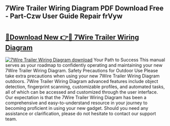 ## 7Wire Trailer Wiring Diagram PDF Download Free - Part-Czw User Guide Repair frVyw

# <h2><a href="http://dfkl71.blite.top/?on=7Wire+Trailer+Wiring+Diagram">🔗Download New 👉🔴 7Wire Trailer Wiring Diagram</a></h2>

[![7Wire Trailer Wiring Diagram download](https://i.imgur.com/lujVjoI.png)](http://dfkl71.blite.top/?on=7Wire+Trailer+Wiring+Diagram)
Your Path to Success This manual serves as your roadmap to confidently operating and maintaining your new 7Wire Trailer Wiring Diagram. Safety Precautions for Outdoor Use Please take extra precautions when using your new 7Wire Trailer Wiring Diagram outdoors. 7Wire Trailer Wiring Diagram advanced features include object detection, fingerprint scanning, customizable profiles, and automated tasks, all of which can be accessed and customized through the user interface. Our expectation is that the 7Wire Trailer Wiring Diagram has been a comprehensive and easy-to-understand resource in your journey to becoming proficient in using your new gadget. Should you need any assistance or clarification, please do not hesitate to contact our support team.

